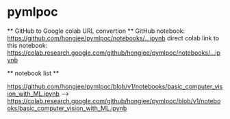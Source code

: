 # pymlpoc

** GitHub to Google colab URL convertion **
GitHub notebook: https://github.com/hongjee/pymlpoc/notebooks/...ipynb
direct colab link to this notebook: https://colab.research.google.com/github/hongjee/pymlpoc/notebooks/...ipynb

** notebook list **

https://github.com/hongjee/pymlpoc/blob/v1/notebooks/basic_computer_vision_with_ML.ipynb
--> 
https://colab.research.google.com/github/hongjee/pymlpoc/blob/v1/notebooks/basic_computer_vision_with_ML.ipynb
